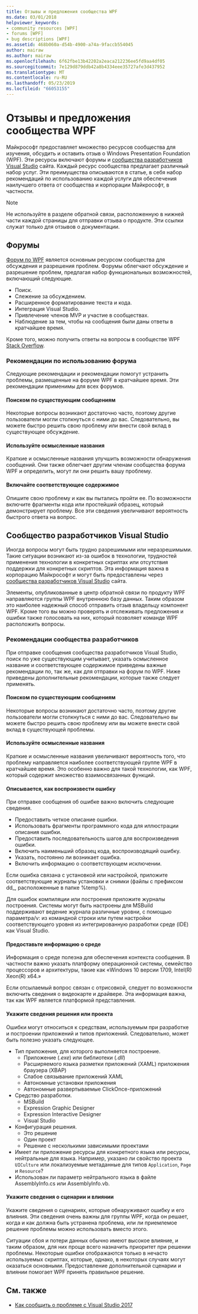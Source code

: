 ```yaml
---
title: Отзывы и предложения сообщества WPF
ms.date: 03/01/2018
helpviewer_keywords:
- community resources [WPF]
- forums [WPF]
- bug descriptions [WPF]
ms.assetid: 468b060a-d54b-4900-a74a-9faccb554045
author: mairaw
ms.author: mairaw
ms.openlocfilehash: 6f62fbe13b42202a2eaca212236ee5fd9aa4df05
ms.sourcegitcommit: 7e129d879ddb42a8b4334eee35727afe3d437952
ms.translationtype: MT
ms.contentlocale: ru-RU
ms.lasthandoff: 05/23/2019
ms.locfileid: "66053155"
---
```

# <a name="wpf-community-feedback"></a>Отзывы и предложения сообщества WPF

Майкрософт предоставляет множество ресурсов сообщества для изучения, обсудить и оставить отзыв о Windows Presentation Foundation (WPF). Эти ресурсы включают форумы и [сообщества разработчиков Visual Studio](https://developercommunity.visualstudio.com/) сайта. Каждый ресурс сообщества предлагает различный набор услуг. Эти преимущества описываются в статье, в себя набор рекомендаций по использованию каждой услуги для обеспечения наилучшего ответа от сообщества и корпорации Майкрософт, в частности.

> [!NOTE]
> Не используйте в разделе обратной связи, расположенную в нижней части каждой страницы для отправки отзыва о продукте. Эти ссылки служат только для отзывов о документации.

## <a name="forums"></a>Форумы

[Форум по WPF](https://social.msdn.microsoft.com/Forums/vstudio/home?forum=wpf) является основным ресурсом сообщества для обсуждения и разрешения проблем. Форумы облегчают обсуждение и разрешение проблем, предлагая набор функциональных возможностей, включающий следующие.

- Поиск.
- Слежение за обсуждением.
- Расширенное форматирование текста и кода.
- Интеграция Visual Studio.
- Привлечение членов MVP и участие в сообществах.
- Наблюдение за тем, чтобы на сообщения были даны ответы в кратчайшее время.

Кроме того, можно получить ответы на вопросы в сообществе WPF [Stack Overflow](https://stackoverflow.com/questions/tagged/wpf).

### <a name="forum-best-practices"></a>Рекомендации по использованию форума

Следующие рекомендации и рекомендации помогут устранить проблемы, размещенные на форуме WPF в кратчайшее время. Эти рекомендации применимы для всех форумов.

#### <a name="search-existing-posts"></a>Поиском по существующим сообщениям

Некоторые вопросы возникают достаточно часто, поэтому другие пользователи могли столкнуться с ними до вас. Следовательно, вы можете быстро решить свою проблему или внести свой вклад в существующее обсуждение.

#### <a name="use-meaningful-titles"></a>Используйте осмысленные названия

Краткие и осмысленные названия улучшить возможности обнаружения сообщений. Они также облегчает другим членам сообщества форума WPF и определить, могут ли они решить вашу проблему.

#### <a name="include-appropriate-content"></a>Включайте соответствующее содержимое

Опишите свою проблему и как вы пытались пройти ее. По возможности включите фрагменты кода или простейший образец, который демонстрирует проблему. Все эти сведения увеличивают вероятность быстрого ответа на вопрос.

## <a name="visual-studio-developer-community"></a>Сообщество разработчиков Visual Studio

Иногда вопросы могут быть трудно разрешимыми или неразрешимыми. Такие ситуации возникают из-за ошибок в технологии, трудностей применения технологии в конкретных скриптах или отсутствия поддержки для конкретных скриптов. Эта информация важна в корпорацию Майкрософт и могут быть предоставлены через [сообщества разработчиков Visual Studio](https://developercommunity.visualstudio.com/) сайта.

Элементы, опубликованные в центр обратной связи по продукту WPF направляются группы WPF внутреннюю базу данных. Таким образом это наиболее надежный способ отправить отзыв владельцу компонент WPF. Кроме того вы можно проверять и отслеживать предложения и ошибки также голосовать на них, который позволяет команде WPF расположить вопросы.

### <a name="developer-community-best-practices"></a>Рекомендации сообщества разработчиков

При отправке сообщения сообщества разработчиков Visual Studio, поиск по уже существующим учитывает, указать осмысленное название и соответствующее содержимое приведены важные рекомендации по, так же, как для отправки на форум по WPF. Ниже приведены дополнительные рекомендации, которые также следует применять.

#### <a name="search-existing-posts"></a>Поиском по существующим сообщениям

Некоторые вопросы возникают достаточно часто, поэтому другие пользователи могли столкнуться с ними до вас. Следовательно вы можете быстро решить свою проблему или вы можете внести свой вклад в существующей проблемы.

#### <a name="use-meaningful-titles"></a>Используйте осмысленные названия

Краткие и осмысленные названия увеличивают вероятность того, что проблему направляется наиболее соответствующей группе WPF в кратчайшее время. Это особенно важно для такой технологии, как WPF, который содержит множество взаимосвязанных функций.

#### <a name="describe-how-to-reproduce-your-bug"></a>Описывается, как воспроизвести ошибку

При отправке сообщения об ошибке важно включить следующие сведения.

- Предоставить четкое описание ошибки.
- Использовать фрагменты программного кода для иллюстрации описания ошибки.
- Предоставить последовательность шагов для воспроизведения ошибки.
- Включить наименьший образец кода, воспроизводящий ошибку.
- Указать, постоянно ли возникает ошибка.
- Включить информацию о соответствующем исключении.

 Если ошибка связана с установкой или настройкой, приложите соответствующие журналы установки и снимки (файлы с префиксом dd_, расположенные в папке %temp%).

 Для ошибок компиляции или построения приложите журналы построения. Системы могут быть настроены для MSBuild поддерживают ведение журнала различные уровни, с помощью параметра/v: из командной строки или путем настройки соответствующего уровня из интегрированную разработки среде (IDE) как Visual Studio.

#### <a name="provide-environment-information"></a>Предоставьте информацию о среде

Информация о среде полезна для обеспечения контекста сообщения. В частности важно указать платформу операционной системы, семейство процессоров и архитектуры, такие как «Windows 10 версии 1709, Intel(R) Xeon(R) x64.»

Если отсылаемый вопрос связан с отрисовкой, следует по возможности включить сведения о видеокарте и драйвере. Эта информация важна, так как WPF является платформой представления.

#### <a name="provide-solution-or-project-information"></a>Укажите сведения решения или проекта

Ошибки могут относиться к средствам, используемым при разработке и построении приложений и типов приложений. Следовательно, может быть полезно указать следующее.

- Тип приложения, для которого выполняется построение.
  - Приложение (*.exe*) или библиотеки (*.dll*)
  - Расширяемого языка разметки приложений (XAML) приложения браузера (XBAP)
  - Слабое связывание приложений XAML
  - Автономные установки приложения
  - Автономные развертываемые ClickOnce-приложений
- Средство разработки.
  - MSBuild
  - Expression Graphic Designer
  - Expression Interactive Designer
  - Visual Studio
- Конфигурация решения.
  - Это решение
  - Один проект
  - Решение с несколькими зависимыми проектами
- Имеет ли приложение ресурсы для конкретного языка или ресурсы, нейтральные для языка. Например, указано ли свойство проекта `UICulture` или локализуемые метаданные для типов `Application`, `Page` и `Resource`?
- Использован ли параметр нейтрального языка в файле AssemblyInfo.cs или AssemblyInfo.vb.

#### <a name="provide-scenario-and-impact-information"></a>Укажите сведения о сценарии и влиянии

Укажите сведения о сценариях, которые обнаруживают ошибку и его влияния. Эти сведения очень важны для группы WPF, когда он решает, когда и как должна быть устранена проблема, или ли приемлемое решение проблемы можно использовать вместо этого.

Ситуации сбоя и потери данных обычно имеют высокое влияние, и таким образом, для них проще всего назначить приоритет при решении проблемы. Некоторые ошибки отображаются только в нечасто используемых скриптах, которые, однако, в некоторых случаях могут оказаться основными. Предоставление дополнительной сценарии и влиянии помогает WPF принять правильное решение.

## <a name="see-also"></a>См. также

- [Как сообщить о проблеме с Visual Studio 2017](/visualstudio/ide/how-to-report-a-problem-with-visual-studio-2017)
